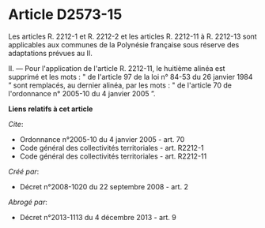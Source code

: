 # Article D2573-15

Les articles R. 2212-1 et R. 2212-2 et les articles R. 2212-11 à R. 2212-13 sont applicables aux communes de la Polynésie
française sous réserve des adaptations prévues au II. 

II. ― Pour l'application de l'article R. 2212-11, le huitième alinéa est supprimé et les mots : " de l'article 97 de la loi
n° 84-53 du 26 janvier 1984 ” sont remplacés, au dernier alinéa, par les mots : " de l'article 70 de l'ordonnance n° 2005-10
du 4 janvier 2005 ”.

**Liens relatifs à cet article**

_Cite_:

  - Ordonnance n°2005-10 du 4 janvier 2005 - art. 70
  - Code général des collectivités territoriales - art. R2212-1
  - Code général des collectivités territoriales - art. R2212-11

_Créé par_:

  - Décret n°2008-1020 du 22 septembre 2008 - art. 2

_Abrogé par_:

  - Décret n°2013-1113 du 4 décembre 2013 - art. 9
